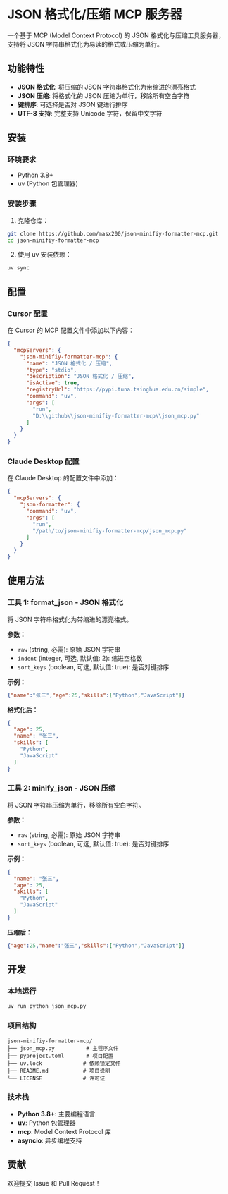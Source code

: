 # JSON 格式化/压缩 MCP 服务器

一个基于 MCP (Model Context Protocol) 的 JSON 格式化与压缩工具服务器，支持将 JSON 字符串格式化为易读的格式或压缩为单行。

## 功能特性

- **JSON 格式化**: 将压缩的 JSON 字符串格式化为带缩进的漂亮格式
- **JSON 压缩**: 将格式化的 JSON 压缩为单行，移除所有空白字符
- **键排序**: 可选择是否对 JSON 键进行排序
- **UTF-8 支持**: 完整支持 Unicode 字符，保留中文字符

## 安装

### 环境要求
- Python 3.8+
- uv (Python 包管理器)

### 安装步骤

1. 克隆仓库：
```bash
git clone https://github.com/masx200/json-minifiy-formatter-mcp.git
cd json-minifiy-formatter-mcp
```

2. 使用 uv 安装依赖：
```bash
uv sync
```

## 配置

### Cursor 配置

在 Cursor 的 MCP 配置文件中添加以下内容：

```json
{
  "mcpServers": {
    "json-minifiy-formatter-mcp": {
      "name": "JSON 格式化 / 压缩",
      "type": "stdio",
      "description": "JSON 格式化 / 压缩",
      "isActive": true,
      "registryUrl": "https://pypi.tuna.tsinghua.edu.cn/simple",
      "command": "uv",
      "args": [
        "run",
        "D:\\github\\json-minifiy-formatter-mcp\\json_mcp.py"
      ]
    }
  }
}
```

### Claude Desktop 配置

在 Claude Desktop 的配置文件中添加：

```json
{
  "mcpServers": {
    "json-formatter": {
      "command": "uv",
      "args": [
        "run",
        "/path/to/json-minifiy-formatter-mcp/json_mcp.py"
      ]
    }
  }
}
```

## 使用方法

### 工具 1: format_json - JSON 格式化

将 JSON 字符串格式化为带缩进的漂亮格式。

**参数：**
- `raw` (string, 必需): 原始 JSON 字符串
- `indent` (integer, 可选, 默认值: 2): 缩进空格数
- `sort_keys` (boolean, 可选, 默认值: true): 是否对键排序

**示例：**
```json
{"name":"张三","age":25,"skills":["Python","JavaScript"]}
```

**格式化后：**
```json
{
  "age": 25,
  "name": "张三",
  "skills": [
    "Python",
    "JavaScript"
  ]
}
```

### 工具 2: minify_json - JSON 压缩

将 JSON 字符串压缩为单行，移除所有空白字符。

**参数：**
- `raw` (string, 必需): 原始 JSON 字符串
- `sort_keys` (boolean, 可选, 默认值: true): 是否对键排序

**示例：**
```json
{
  "name": "张三",
  "age": 25,
  "skills": [
    "Python",
    "JavaScript"
  ]
}
```

**压缩后：**
```json
{"age":25,"name":"张三","skills":["Python","JavaScript"]}
```

## 开发

### 本地运行

```bash
uv run python json_mcp.py
```

### 项目结构

```
json-minifiy-formatter-mcp/
├── json_mcp.py          # 主程序文件
├── pyproject.toml       # 项目配置
├── uv.lock             # 依赖锁定文件
├── README.md           # 项目说明
└── LICENSE             # 许可证
```

### 技术栈

- **Python 3.8+**: 主要编程语言
- **uv**: Python 包管理器
- **mcp**: Model Context Protocol 库
- **asyncio**: 异步编程支持

## 贡献

欢迎提交 Issue 和 Pull Request！
